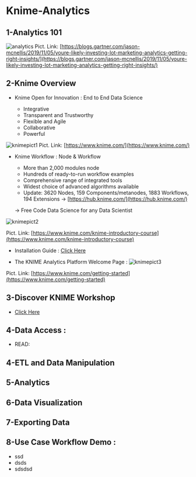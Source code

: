 # Knime-Analytics


## 1-Analytics 101

![analytics](https://user-images.githubusercontent.com/27078712/74884048-de725c00-53a4-11ea-8c8c-41573e655b6f.jpg)
Pict. Link: [https://blogs.gartner.com/jason-mcnellis/2019/11/05/youre-likely-investing-lot-marketing-analytics-getting-right-insights/](https://blogs.gartner.com/jason-mcnellis/2019/11/05/youre-likely-investing-lot-marketing-analytics-getting-right-insights/)



## 2-Knime Overview

* Knime Open for Innovation : End to End Data Science

   * Integrative
   * Transparent and Trustworthy
   * Flexible and Agile
   * Collaborative
   * Powerful

![knimepict1](https://user-images.githubusercontent.com/27078712/74825816-2198e480-533d-11ea-9d27-f428c8ed70e7.PNG)
Pict. Link: [https://www.knime.com/](https://www.knime.com/)

* Knime Workflow : Node & Workflow
   * More than 2,000 modules node
   * Hundreds of ready-to-run workflow examples
   * Comprehensive range of integrated tools
   * Widest choice of advanced algorithms available
   * Update: 3620 Nodes, 159 Components/metanodes, 1883 Workflows, 194 Extensions -> [https://hub.knime.com/](https://hub.knime.com/)
   
   -> Free Code Data Science for any Data Scientist

![knimepict2](https://user-images.githubusercontent.com/27078712/74828815-58bdc480-5342-11ea-973a-b8a85402adf5.png)



Pict. Link: [https://www.knime.com/knime-introductory-course](https://www.knime.com/knime-introductory-course)

* Installation Guide : [Click Here](https://docs.knime.com/latest/analytics_platform_installation_guide/index.html)


* The KNIME Analytics Platform Welcome Page :
![knimepict3](https://user-images.githubusercontent.com/27078712/74829117-e3062880-5342-11ea-8eee-bcda57d9c4ac.png)

Pict. Link: [https://www.knime.com/getting-started](https://www.knime.com/getting-started)



## 3-Discover KNIME Workshop
* [Click Here](https://bit.ly/2SZCrcb)


## 4-Data Access :

* READ: 



## 4-ETL and Data Manipulation

## 5-Analytics

## 6-Data Visualization

## 7-Exporting Data

## 8-Use Case Workflow Demo :

* ssd
* dsds
* sdsdsd





